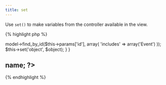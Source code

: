 ```yaml
---
title: set
---
```

Use `set()` to make variables from the controller available in the view.

{% highlight php %}
<?php
// controllers/venues_controller.php
class VenuesController extends MvcPublicController {
  
  public function show() {
    $object = $this->model->find_by_id($this->params['id'], array(
      'includes' => array('Event')
    ));
    $this->set('object', $object);
  }
  
}

<?php
// views/venues/show.php
?>
<h2><?php echo $object->name; ?></h2>
{% endhighlight %}